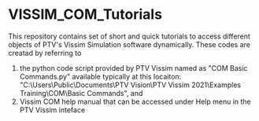 # VISSIM_COM_Tutorials

This repository contains set of short and quick tutorials to access different objects of PTV's Vissim Simulation software dynamically. 
These codes are creatad by referring to 
1) the python code script provided by PTV Vissim named as "COM Basic Commands.py" available typically at this locaiton: "C:\Users\Public\Documents\PTV Vision\PTV Vissim 2021\Examples Training\COM\Basic Commands", and
2) Vissim COM help manual that can be accessed under Help menu in the PTV Vissim inteface

